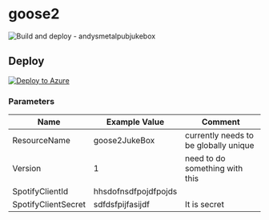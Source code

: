 # goose2

![Build and deploy - andysmetalpubjukebox](https://github.com/JimPaine/goose2/workflows/Build%20and%20deploy%20ASP.Net%20Core%20app%20to%20Azure%20Web%20App%20-%20andysmetalpubjukebox/badge.svg)

## Deploy

[![Deploy to Azure](http://azuredeploy.net/deploybutton.png)](https://azuredeploy.net/)

### Parameters

| Name | Example Value | Comment |
| ---- | ------------- | ------- |
| ResourceName | goose2JukeBox | currently needs to be globally unique |
| Version | 1 | need to do something with this |
| SpotifyClientId | hhsdofnsdfpojdfpojds | |
| SpotifyClientSecret | sdfdsfpijfasijdf | It is secret |
